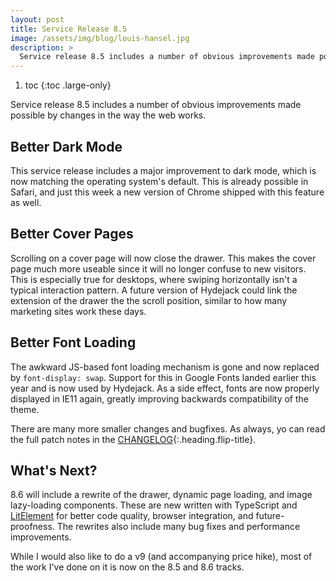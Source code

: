 ```yaml
---
layout: post
title: Service Release 8.5
image: /assets/img/blog/louis-hansel.jpg
description: >
  Service release 8.5 includes a number of obvious improvements made possible by changes in the way the web works.
---
```


1. toc
{:toc .large-only}

Service release 8.5 includes a number of obvious improvements made possible by changes in the way the web works.

## Better Dark Mode
This service release includes a major improvement to dark mode, which is now matching the operating system's default. This is already possible in Safari, and just this week a new version of Chrome shipped with this feature as well.

## Better Cover Pages
Scrolling on a cover page will now close the drawer. This makes the cover page much more useable since it will no longer confuse to new visitors. This is especially true for desktops, where swiping horizontally isn't a typical interaction pattern.
A future version of Hydejack could link the extension of the drawer the the scroll position, similar to how many marketing sites work these days.

## Better Font Loading
The awkward JS-based font loading mechanism is gone and now replaced by `font-display: swap`. Support for this in Google Fonts landed earlier this year and is now used by Hydejack. As a side effect, fonts are now properly displayed in IE11 again, greatly improving backwards compatibility of the theme.

There are many more smaller changes and bugfixes. As always, yo can read the full patch notes in the [CHANGELOG](../../CHANGELOG.md){:.heading.flip-title}.

## What's Next?
8.6 will include a rewrite of the drawer, dynamic page loading, and image lazy-loading components. These are new written with TypeScript and [LitElement](https://lit-element.polymer-project.org) for better code quality, browser integration, and future-proofness. The rewrites also include many bug fixes and performance improvements.

While I would also like to do a v9 (and accompanying price hike), most of the work I've done on it is now on the 8.5 and 8.6 tracks. 
